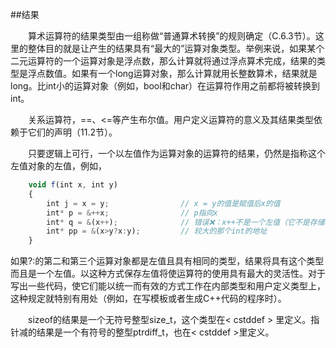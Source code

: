##结果

&emsp;&emsp;算术运算符的结果类型由一组称做“普通算术转换”的规则确定（C.6.3节）。这里的整体目的就是让产生的结果具有“最大的”运算对象类型。举例来说，如果某个二元运算符的一个运算对象是浮点数，那么计算就将通过浮点算术完成，结果的类型是浮点数值。如果有一个long运算对象，那么计算就用长整数算术，结果就是long。比int小的运算对象（例如，bool和char）在运算符作用之前都将被转换到int。

&emsp;&emsp;关系运算符，==、<=等产生布尔值。用户定义运算符的意义及其结果类型依赖于它们的声明（11.2节）。

&emsp;&emsp;只要逻辑上可行，一个以左值作为运算对象的运算符的结果，仍然是指称这个左值对象的左值，例如，

```javascript
    void f(int x, int y)
    {
        int j = x = y;                // x = y的值是赋值后x的值
        int* p = &++x;                // p指向x
        int* q = &(x++);              // 错误❌：x++不是一个左值（它不是存储在x里的值）
        int* pp = &(x>y?x:y);         // 较大的那个int的地址
    }
```

如果?:的第二和第三个运算对象都是左值且具有相同的类型，结果将具有这个类型而且是一个左值。以这种方式保存左值将使运算符的使用具有最大的灵活性。对于写出一些代码，使它们能以统一而有效的方式工作在内部类型和用户定义类型上，这种规定就特别有用处（例如，在写模板或者生成C++代码的程序时）。

&emsp;&emsp;sizeof的结果是一个无符号整型size_t，这个类型在< cstddef > 里定义。指针减的结果是一个有符号的整型ptrdiff_t，也在< cstddef >里定义。
